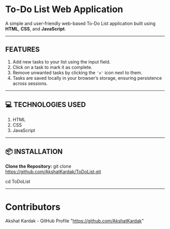 # To-Do List Web Application

A simple and user-friendly web-based To-Do List application built using **HTML**, **CSS**, and **JavaScript**.

---

##  FEATURES

1. Add new tasks to your list using the input field.  
2. Click on a task to mark it as complete.  
3. Remove unwanted tasks by clicking the `'x'` icon next to them.  
4. Tasks are saved locally in your browser’s storage, ensuring persistence across sessions.

---

## 💻 TECHNOLOGIES USED

1) HTML  
2) CSS  
3) JavaScript

---

## 📦 INSTALLATION

**Clone the Repository:**
git clone https://github.com/AkshatKardak/ToDoList.git

cd ToDoList

---
# Contributors
Akshat Kardak - GitHub Profile "https://github.com/AkshatKardak"	
